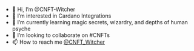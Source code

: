 - 👋 Hi, I’m @CNFT-Witcher
- 👀 I’m interested in Cardano Integrations
- 🌱 I’m currently learning magic secrets, wizardry, and depths of human psyche
- 💞️ I’m looking to collaborate on #CNFTs
- 📫 How to reach me [@CNFT_Witcher](https://twitter.com/CNFT_Witcher)

<!---
CNFT-Witcher/CNFT-Witcher is a ✨ special ✨ repository because its `README.md` (this file) appears on your GitHub profile.
You can click the Preview link to take a look at your changes.
--->
